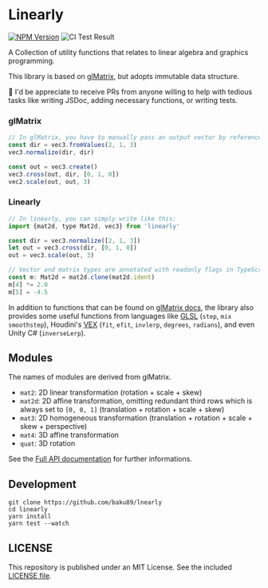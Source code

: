# Linearly

[![NPM Version](https://img.shields.io/npm/v/linearly.svg)](https://www.npmjs.com/package/linearly)
![CI Test Result](https://github.com/baku89/linearly/actions/workflows/ci.yml/badge.svg)

A Collection of utility functions that relates to linear algebra and graphics programming.

This library is based on [glMatrix](https://github.com/toji/gl-matrix), but adopts immutable data structure.

🍡 I'd be appreciate to receive PRs from anyone willing to help with tedious tasks like writing JSDoc, adding necessary functions, or writing tests.

### glMatrix

```js
// In glMatrix, you have to manually pass an output vector by reference to reuse  vectors in efficient way.
const dir = vec3.fromValues(2, 1, 3)
vec3.normalize(dir, dir)

const out = vec3.create()
vec3.cross(out, dir, [0, 1, 0])
vec2.scale(out, out, 3)
```

### Linearly

```js
// In linearly, you can simply write like this:
import {mat2d, type Mat2d, vec3} from 'linearly'

const dir = vec3.normalize([2, 1, 3])
let out = vec3.cross(dir, [0, 1, 0])
out = vec3.scale(out, 3)

// Vector and matrix types are annotated with readonly flags in TypeScript, and some constants are defined as frozen array (applied Object.freeze). You can use `clone` if you want to mutate the elements of values.
const m: Mat2d = mat2d.clone(mat2d.ident)
m[4] *= 2.0
m[5] = -4.5
```

In addition to functions that can be found on [glMatrix docs](https://glmatrix.net/), the library also provides some useful functions from languages like [GLSL](https://registry.khronos.org/OpenGL-Refpages/gl4/html/indexflat.php) (`step`, `mix` `smoothstep`), Houdini's [VEX](https://www.sidefx.com/docs/houdini/vex/functions/) (`fit`, `efit`, `invlerp`, `degrees`, `radians`), and even Unity C# (`inverseLerp`).

## Modules

The names of modules are derived from glMatrix.

- `mat2`: 2D linear transformation (rotation + scale + skew)
- `mat2d`: 2D affine transformation, omitting redundant third rows which is always set to `[0, 0, 1]` (translation + rotation + scale + skew)
- `mat3`: 2D homogeneous transformation (translation + rotation + scale + skew + perspective)
- `mat4`: 3D affine transformation
- `quat`: 3D rotation

See the [Full API documentation](https://baku89.github.io/linearly) for further informations.

## Development

```
git clone https://github.com/baku89/lnearly
cd linearly
yarn install
yarn test --watch
```

## LICENSE

This repository is published under an MIT License. See the included [LICENSE file](./LICENSE).
